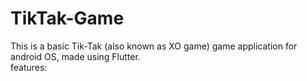 # TikTak-Game
This is a basic Tik-Tak (also known as XO game) game application for android OS, made using Flutter.
<br>
features:
  
